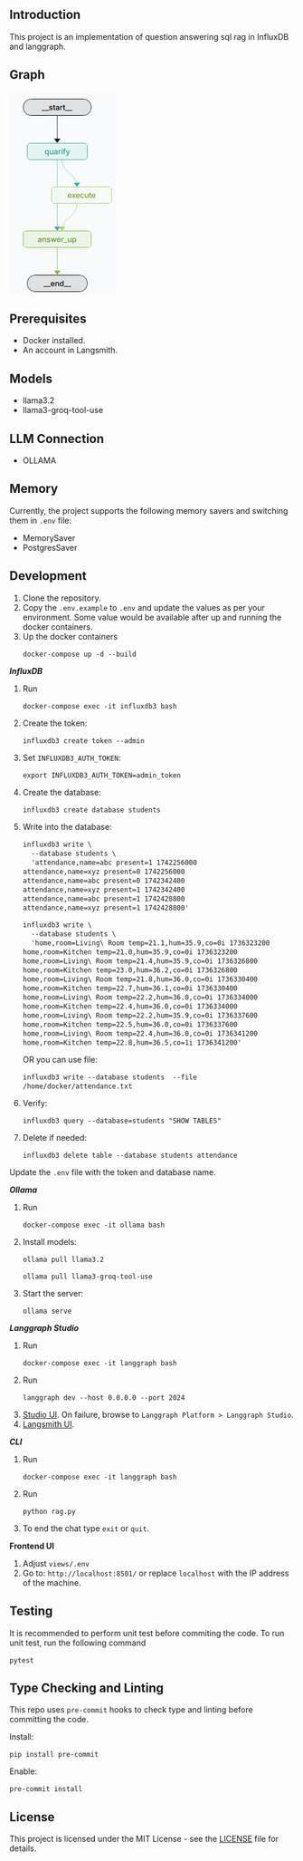 ## Introduction
This project is an implementation of question answering sql rag in InfluxDB and langgraph.

## Graph
![DAG](static/influxdb-rag-white.png)

## Prerequisites
- Docker installed.
- An account in Langsmith.

## Models
- llama3.2
- llama3-groq-tool-use

## LLM Connection
- OLLAMA

## Memory
Currently, the project supports the following memory savers and switching them in `.env` file:
- MemorySaver
- PostgresSaver

## Development
1. Clone the repository.
2. Copy the `.env.example` to `.env` and update the values as per your environment. Some value would be available after up and running the docker containers.
3. Up the docker containers
   ```
   docker-compose up -d --build
   ```

***InfluxDB***
1. Run
   ```
   docker-compose exec -it influxdb3 bash
   ```
2. Create the token:
    ```
    influxdb3 create token --admin
    ```
3. Set `INFLUXDB3_AUTH_TOKEN`:
    ```
    export INFLUXDB3_AUTH_TOKEN=admin_token
    ```
4. Create the database:
    ```
    influxdb3 create database students
    ```
5. Write into the database:
    ```
    influxdb3 write \
      --database students \
      'attendance,name=abc present=1 1742256000
    attendance,name=xyz present=0 1742256000
    attendance,name=abc present=0 1742342400
    attendance,name=xyz present=1 1742342400
    attendance,name=abc present=1 1742428800
    attendance,name=xyz present=1 1742428800'
    ```
    ```
    influxdb3 write \
      --database students \
      'home,room=Living\ Room temp=21.1,hum=35.9,co=0i 1736323200
    home,room=Kitchen temp=21.0,hum=35.9,co=0i 1736323200
    home,room=Living\ Room temp=21.4,hum=35.9,co=0i 1736326800
    home,room=Kitchen temp=23.0,hum=36.2,co=0i 1736326800
    home,room=Living\ Room temp=21.8,hum=36.0,co=0i 1736330400
    home,room=Kitchen temp=22.7,hum=36.1,co=0i 1736330400
    home,room=Living\ Room temp=22.2,hum=36.0,co=0i 1736334000
    home,room=Kitchen temp=22.4,hum=36.0,co=0i 1736334000
    home,room=Living\ Room temp=22.2,hum=35.9,co=0i 1736337600
    home,room=Kitchen temp=22.5,hum=36.0,co=0i 1736337600
    home,room=Living\ Room temp=22.4,hum=36.0,co=0i 1736341200
    home,room=Kitchen temp=22.8,hum=36.5,co=1i 1736341200'
    ```
    OR you can use file:
    ```
    influxdb3 write --database students  --file /home/docker/attendance.txt
    ```
6. Verify:
    ```
    influxdb3 query --database=students "SHOW TABLES"
    ```
7. Delete if needed:
    ```
    influxdb3 delete table --database students attendance
    ```
Update the `.env` file with the token and database name.

***Ollama***
1. Run
   ```
   docker-compose exec -it ollama bash
   ```
2. Install models:
   ```
   ollama pull llama3.2
   ```
   ```
   ollama pull llama3-groq-tool-use
   ```
3. Start the server:
   ```
   ollama serve
   ```

***Langgraph Studio***
1. Run
   ```
   docker-compose exec -it langgraph bash
   ```
2. Run
   ```
   langgraph dev --host 0.0.0.0 --port 2024
   ```
3. [Studio UI](https://smith.langchain.com/studio/?baseUrl=http://127.0.0.1:2024). On failure, browse to `Langgraph Platform > Langgraph Studio`.
4. [Langsmith UI](https://smith.langchain.com).

***CLI***
1. Run
   ```
   docker-compose exec -it langgraph bash
   ```
2. Run
   ```
   python rag.py
   ```
3. To end the chat type `exit` or `quit`.

**Frontend UI**
1. Adjust `views/.env`
2. Go to: `http://localhost:8501/` or replace `localhost` with the IP address of the machine.

## Testing
It is recommended to perform unit test before commiting the code. To run unit test, run the following command
```
pytest
```

## Type Checking and Linting
This repo uses `pre-commit` hooks to check type and linting before committing the code.

Install:
```
pip install pre-commit
```
Enable:
```
pre-commit install
```

## License
This project is licensed under the MIT License - see the [LICENSE](LICENSE) file for details.
